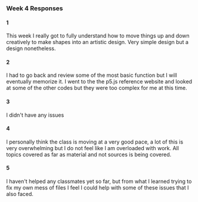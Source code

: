 
### Week 4 Responses



#### 1
This week I really got to fully understand how to move things up and down creatively to make shapes into an artistic design. Very simple design but a design nonetheless.

#### 2
I had to go back and review some of the most basic function but I will eventually memorize it. I went to the the p5.js reference website and looked at some of the other codes but they were too complex for me at this time.

#### 3
I didn't have any issues 

#### 4
I personally think the class is moving at a very good pace, a lot of this is very overwhelming but I do not feel like I am overloaded with work. All topics covered as far as material and not sources is being covered.

#### 5
I haven't helped any classmates yet so far, but from what I learned trying to fix my own mess of files I feel I could help with some of these issues that I also faced.  
